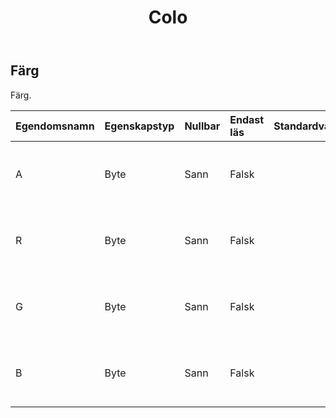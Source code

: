 ﻿---
title: Colo
second_title: Aspose.Cells Cloud Documen
type: docs
url: /sv/specification/model/color/
description: "Aspose.Cells Molnmodellspecifikation: Färg. Hantera enkelt Excel och andra kalkylarksdokument med funktioner som att öppna, generera, redigera, dela, slå samman, jämföra och konvertera"
weight: 50
---
## **Färg**

 Färg.

| Egendomsnamn| Egenskapstyp| Nullbar| Endast läs| Standardvärde| Beskrivning|
|:- |:- |:- |:- |:- |:- |
| A| Byte| Sann| Falsk||Hämtar alfakomponentvärdet för denna System.Drawing.Color-struktur.|
| R| Byte| Sann| Falsk|| Får det röda komponentvärdet för denna System.Drawing.Color-struktur.|
| G| Byte| Sann| Falsk|| Får det gröna komponentvärdet för denna System.Drawing.Color-struktur.|
| B| Byte| Sann| Falsk|| Får det blå komponentvärdet för denna System.Drawing.Color-struktur.|


